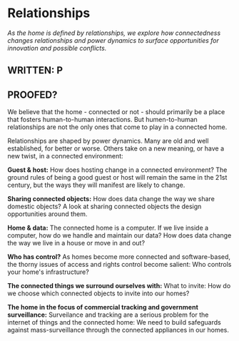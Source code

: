 # Relationships

*As the home is defined by relationships, we explore how connectedness changes relationships and power dynamics to surface opportunities for innovation and possible conflicts.*

## WRITTEN: P
## PROOFED?

We believe that the home - connected or not - should primarily be a place that fosters human-to-human interactions. But humen-to-human relationships are not the only ones that come to play in a connected home.

Relationships are shaped by power dynamics. Many are old and well established, for better or worse. Others take on a new meaning, or have a new twist, in a connected environment:

**Guest & host:** How does hosting change in a connected environment? The ground rules of being a good guest or host will remain the same in the 21st century, but the ways they will manifest are likely to change.

**Sharing connected objects:** How does data change the way we share domestic objects? A look at sharing connected objects the design opportunities around them.

**Home & data:** The connected home is a computer. If we live inside a computer, how do we handle and maintain our data? How does data change the way we live in a house or move in and out?

**Who has control?** As homes become more connected and software-based, the thorny issues of access and rights control become salient: Who controls your home's infrastructure?

**The connected things we surround ourselves with:** What to invite: How do we choose which connected objects to invite into our homes?

**The home in the focus of commercial tracking and government surveillance:** Surveilance and tracking are a serious problem for the internet of things and the connected home: We need to build safeguards against mass-surveillance through the connected appliances in our homes.







